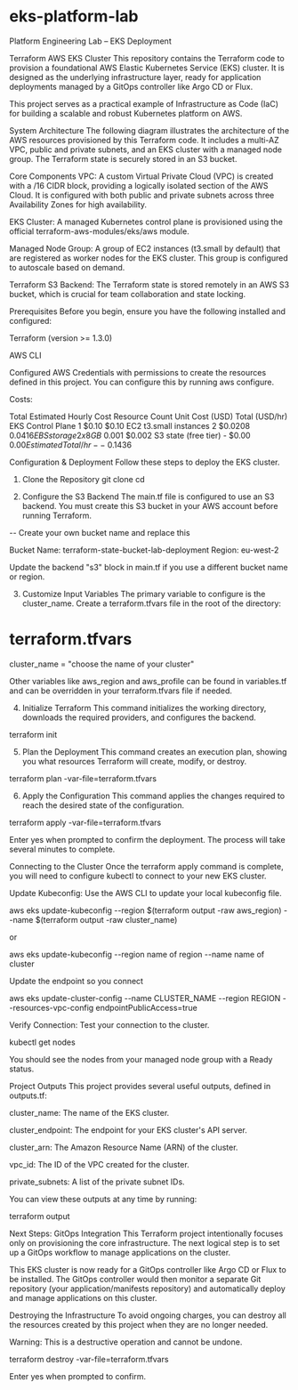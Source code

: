 # eks-platform-lab
Platform Engineering Lab – EKS Deployment

Terraform AWS EKS Cluster
This repository contains the Terraform code to provision a foundational AWS Elastic Kubernetes Service (EKS) cluster. It is designed as the underlying infrastructure layer, ready for application deployments managed by a GitOps controller like Argo CD or Flux.

This project serves as a practical example of Infrastructure as Code (IaC) for building a scalable and robust Kubernetes platform on AWS.

System Architecture
The following diagram illustrates the architecture of the AWS resources provisioned by this Terraform code. It includes a multi-AZ VPC, public and private subnets, and an EKS cluster with a managed node group. The Terraform state is securely stored in an S3 bucket.

Core Components
VPC: A custom Virtual Private Cloud (VPC) is created with a /16 CIDR block, providing a logically isolated section of the AWS Cloud. It is configured with both public and private subnets across three Availability Zones for high availability.

EKS Cluster: A managed Kubernetes control plane is provisioned using the official terraform-aws-modules/eks/aws module.

Managed Node Group: A group of EC2 instances (t3.small by default) that are registered as worker nodes for the EKS cluster. This group is configured to autoscale based on demand.

Terraform S3 Backend: The Terraform state is stored remotely in an AWS S3 bucket, which is crucial for team collaboration and state locking.

Prerequisites
Before you begin, ensure you have the following installed and configured:

Terraform (version >= 1.3.0)

AWS CLI

Configured AWS Credentials with permissions to create the resources defined in this project. You can configure this by running aws configure.

Costs:

Total Estimated Hourly Cost
Resource	Count	Unit Cost (USD)	Total (USD/hr)
EKS Control Plane	1	$0.10	$0.10
EC2 t3.small instances	2	$0.0208	$0.0416
EBS storage	2x 8GB	~$0.001	$0.002
S3 state (free tier)	-	$0.00	$0.00
Estimated Total/hr	-	-	~$0.1436

Configuration & Deployment
Follow these steps to deploy the EKS cluster.

1. Clone the Repository
git clone <your-repository-url>
cd <repository-directory>

2. Configure the S3 Backend
The main.tf file is configured to use an S3 backend. You must create this S3 bucket in your AWS account before running Terraform.

-- Create your own bucket name and replace this

Bucket Name: terraform-state-bucket-lab-deployment
Region: eu-west-2

Update the backend "s3" block in main.tf if you use a different bucket name or region.

3. Customize Input Variables
The primary variable to configure is the cluster_name. Create a terraform.tfvars file in the root of the directory:

# terraform.tfvars
cluster_name = "choose the name of your cluster"

Other variables like aws_region and aws_profile can be found in variables.tf and can be overridden in your terraform.tfvars file if needed.

4. Initialize Terraform
This command initializes the working directory, downloads the required providers, and configures the backend.

terraform init

5. Plan the Deployment
This command creates an execution plan, showing you what resources Terraform will create, modify, or destroy.

terraform plan  -var-file=terraform.tfvars

6. Apply the Configuration
This command applies the changes required to reach the desired state of the configuration.

terraform apply -var-file=terraform.tfvars

Enter yes when prompted to confirm the deployment. The process will take several minutes to complete.

Connecting to the Cluster
Once the terraform apply command is complete, you will need to configure kubectl to connect to your new EKS cluster.

Update Kubeconfig: Use the AWS CLI to update your local kubeconfig file.

aws eks update-kubeconfig --region $(terraform output -raw aws_region) --name $(terraform output -raw cluster_name)

or 

aws eks update-kubeconfig --region name of region --name name of cluster

Update the endpoint so you connect

aws eks update-cluster-config --name CLUSTER_NAME --region REGION --resources-vpc-config endpointPublicAccess=true

Verify Connection: Test your connection to the cluster.

kubectl get nodes

You should see the nodes from your managed node group with a Ready status.

Project Outputs
This project provides several useful outputs, defined in outputs.tf:

cluster_name: The name of the EKS cluster.

cluster_endpoint: The endpoint for your EKS cluster's API server.

cluster_arn: The Amazon Resource Name (ARN) of the cluster.

vpc_id: The ID of the VPC created for the cluster.

private_subnets: A list of the private subnet IDs.

You can view these outputs at any time by running:

terraform output

Next Steps: GitOps Integration
This Terraform project intentionally focuses only on provisioning the core infrastructure. The next logical step is to set up a GitOps workflow to manage applications on the cluster.

This EKS cluster is now ready for a GitOps controller like Argo CD or Flux to be installed. The GitOps controller would then monitor a separate Git repository (your application/manifests repository) and automatically deploy and manage applications on this cluster.

Destroying the Infrastructure
To avoid ongoing charges, you can destroy all the resources created by this project when they are no longer needed.

Warning: This is a destructive operation and cannot be undone.

terraform destroy -var-file=terraform.tfvars

Enter yes when prompted to confirm.
